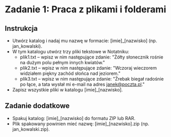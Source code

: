 # Zadanie 1: Praca z plikami i folderami

## Instrukcja

- Utwórz katalog i nadaj mu nazwę w formacie: [imie]_[nazwisko] (np. jan_kowalski).
- W tym katalogu utwórz trzy pliki tekstowe w Notatniku:
   - plik1.txt – wpisz w nim następujące zdanie:
    "Żółty słonecznik rośnie na dużym polu pełnym innych kwiatów."
   - plik2.txt – wpisz w nim następujące zdanie:
    "Wczoraj wieczorem widziałem piękny zachód słońca nad jeziorem."
   - plik3.txt – wpisz w nim następujące zdanie:
    "Źrebak biegał radośnie po łące, a tata wysłał mi e-mail na adres janek@poczta.pl."
- Zapisz wszystkie pliki w katalogu [imie]_[nazwisko].

## Zadanie dodatkowe

- Spakuj katalog: [imie]_[nazwisko] do formatu ZIP lub RAR.
- Plik spakowany powinien mieć nazwę: [imie]_[nazwisko].zip (np. jan_kowalski.zip).
